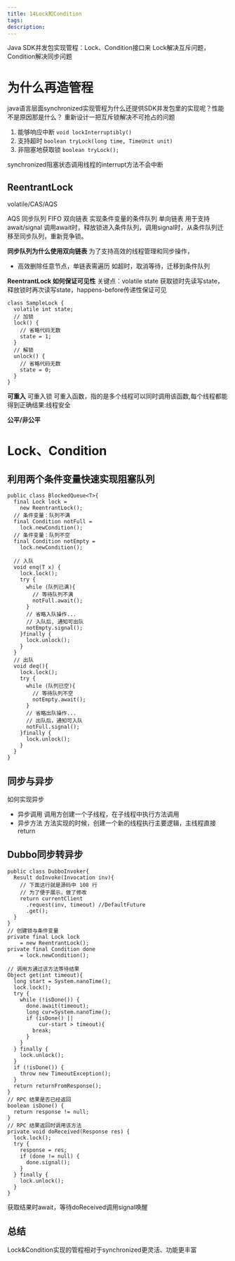```yaml
---
title: 14Lock和Condition
tags:
description:
---
```

Java SDK并发包实现管程：Lock、Condition接口来
Lock解决互斥问题，Condition解决同步问题

# 为什么再造管程
java语言层面synchronized实现管程为什么还提供SDK并发包里的实现呢？性能不是原因那是什么？
重新设计一把互斥锁解决不可抢占的问题
1. 能够响应中断
`void lockInterruptibly() `
2. 支持超时
`boolean tryLock(long time, TimeUnit unit) `
3. 非阻塞地获取锁
`boolean tryLock();`

synchronized阻塞状态调用线程的interrupt方法不会中断
## ReentrantLock
volatile/CAS/AQS

AQS 同步队列 FIFO 双向链表
实现条件变量的条件队列 单向链表 用于支持await/signal
调用await时，释放锁进入条件队列，调用signal时，从条件队列迁移至同步队列，重新竞争锁。

**同步队列为什么使用双向链表**
为了支持高效的线程管理和同步操作，
- 高效删除任意节点，单链表需遍历
如超时，取消等待，迁移到条件队列

**ReentrantLock 如何保证可见性**
关键点：volatile state
获取锁时先读写state，释放锁时再次读写state，happens-before传递性保证可见
```
class SampleLock {
  volatile int state;
  // 加锁
  lock() {
    // 省略代码无数
    state = 1;
  }
  // 解锁
  unlock() {
    // 省略代码无数
    state = 0;
  }
}
```

**可重入**
可重入锁
可重入函数，指的是多个线程可以同时调用该函数,每个线程都能得到正确结果:线程安全

**公平/非公平**


# Lock、Condition
## 利用两个条件变量快速实现阻塞队列
```
public class BlockedQueue<T>{
  final Lock lock =
    new ReentrantLock();
  // 条件变量：队列不满  
  final Condition notFull =
    lock.newCondition();
  // 条件变量：队列不空  
  final Condition notEmpty =
    lock.newCondition();
 
  // 入队
  void enq(T x) {
    lock.lock();
    try {
      while (队列已满){
        // 等待队列不满
        notFull.await();
      }  
      // 省略入队操作...
      // 入队后, 通知可出队
      notEmpty.signal();
    }finally {
      lock.unlock();
    }
  }
  // 出队
  void deq(){
    lock.lock();
    try {
      while (队列已空){
        // 等待队列不空
        notEmpty.await();
      }  
      // 省略出队操作...
      // 出队后，通知可入队
      notFull.signal();
    }finally {
      lock.unlock();
    }  
  }
}
```

## 同步与异步
如何实现异步
- 异步调用
调用方创建一个子线程，在子线程中执行方法调用
- 异步方法
方法实现的时候，创建一个新的线程执行主要逻辑，主线程直接 return

## Dubbo同步转异步
```
public class DubboInvoker{
  Result doInvoke(Invocation inv){
    // 下面这行就是源码中 108 行
    // 为了便于展示，做了修改
    return currentClient 
      .request(inv, timeout) //DefaultFuture
      .get();
  }
}
// 创建锁与条件变量
private final Lock lock 
    = new ReentrantLock();
private final Condition done 
    = lock.newCondition();
 
// 调用方通过该方法等待结果
Object get(int timeout){
  long start = System.nanoTime();
  lock.lock();
  try {
	while (!isDone()) {
	  done.await(timeout);
      long cur=System.nanoTime();
	  if (isDone() || 
          cur-start > timeout){
	    break;
	  }
	}
  } finally {
	lock.unlock();
  }
  if (!isDone()) {
	throw new TimeoutException();
  }
  return returnFromResponse();
}
// RPC 结果是否已经返回
boolean isDone() {
  return response != null;
}
// RPC 结果返回时调用该方法   
private void doReceived(Response res) {
  lock.lock();
  try {
    response = res;
    if (done != null) {
      done.signal();
    }
  } finally {
    lock.unlock();
  }
}
```
获取结果时await，等待doReceived调用signal唤醒

## 总结
Lock&Condition实现的管程相对于synchronized更灵活、功能更丰富